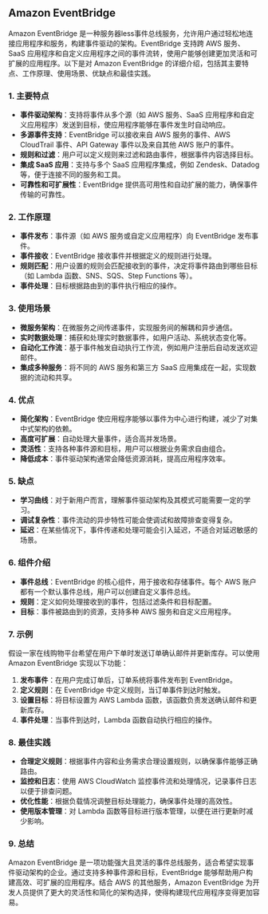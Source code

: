 ## Amazon EventBridge

Amazon EventBridge 是一种服务器less事件总线服务，允许用户通过轻松地连接应用程序和服务，构建事件驱动的架构。EventBridge 支持跨 AWS 服务、SaaS 应用程序和自定义应用程序之间的事件流转，使用户能够创建更加灵活和可扩展的应用程序。以下是对 Amazon EventBridge 的详细介绍，包括其主要特点、工作原理、使用场景、优缺点和最佳实践。

### 1. **主要特点**
- **事件驱动架构**：支持将事件从多个源（如 AWS 服务、SaaS 应用程序和自定义应用程序）发送到目标，使应用程序能够在事件发生时自动响应。
- **多源事件支持**：EventBridge 可以接收来自 AWS 服务的事件、AWS CloudTrail 事件、API Gateway 事件以及来自其他 AWS 账户的事件。
- **规则和过滤**：用户可以定义规则来过滤和路由事件，根据事件内容选择目标。
- **集成 SaaS 应用**：支持与多个 SaaS 应用程序集成，例如 Zendesk、Datadog 等，便于连接不同的服务和工具。
- **可靠性和可扩展性**：EventBridge 提供高可用性和自动扩展的能力，确保事件传输的可靠性。

### 2. **工作原理**
- **事件发布**：事件源（如 AWS 服务或自定义应用程序）向 EventBridge 发布事件。
- **事件接收**：EventBridge 接收事件并根据定义的规则进行处理。
- **规则匹配**：用户设置的规则会匹配接收到的事件，决定将事件路由到哪些目标（如 Lambda 函数、SNS、SQS、Step Functions 等）。
- **事件处理**：目标根据路由到的事件执行相应的操作。

### 3. **使用场景**
- **微服务架构**：在微服务之间传递事件，实现服务间的解耦和异步通信。
- **实时数据处理**：捕获和处理实时数据事件，如用户活动、系统状态变化等。
- **自动化工作流**：基于事件触发自动执行工作流，例如用户注册后自动发送欢迎邮件。
- **集成多种服务**：将不同的 AWS 服务和第三方 SaaS 应用集成在一起，实现数据的流动和共享。

### 4. **优点**
- **简化架构**：EventBridge 使应用程序能够以事件为中心进行构建，减少了对集中式架构的依赖。
- **高度可扩展**：自动处理大量事件，适合高并发场景。
- **灵活性**：支持各种事件源和目标，用户可以根据业务需求自由组合。
- **降低成本**：事件驱动架构通常会降低资源消耗，提高应用程序效率。

### 5. **缺点**
- **学习曲线**：对于新用户而言，理解事件驱动架构及其模式可能需要一定的学习。
- **调试复杂性**：事件流动的异步特性可能会使调试和故障排查变得复杂。
- **延迟**：在某些情况下，事件传递和处理可能会引入延迟，不适合对延迟敏感的场景。

### 6. **组件介绍**
- **事件总线**：EventBridge 的核心组件，用于接收和存储事件。每个 AWS 账户都有一个默认事件总线，用户可以创建自定义事件总线。
- **规则**：定义如何处理接收到的事件，包括过滤条件和目标配置。
- **目标**：事件被路由到的资源，支持多种 AWS 服务和自定义应用程序。

### 7. **示例**
假设一家在线购物平台希望在用户下单时发送订单确认邮件并更新库存。可以使用 Amazon EventBridge 实现以下功能：
1. **发布事件**：在用户完成订单后，订单系统将事件发布到 EventBridge。
2. **定义规则**：在 EventBridge 中定义规则，当订单事件到达时触发。
3. **设置目标**：将目标设置为 AWS Lambda 函数，该函数负责发送确认邮件和更新库存。
4. **事件处理**：当事件到达时，Lambda 函数自动执行相应的操作。

### 8. **最佳实践**
- **合理定义规则**：根据事件内容和业务需求合理设置规则，以确保事件能够正确路由。
- **监控和日志**：使用 AWS CloudWatch 监控事件流和处理情况，记录事件日志以便于排查问题。
- **优化性能**：根据负载情况调整目标处理能力，确保事件处理的高效性。
- **使用版本管理**：对 Lambda 函数等目标进行版本管理，以便在进行更新时减少影响。

### 9. **总结**
Amazon EventBridge 是一项功能强大且灵活的事件总线服务，适合希望实现事件驱动架构的企业。通过支持多种事件源和目标，EventBridge 能够帮助用户构建高效、可扩展的应用程序。结合 AWS 的其他服务，Amazon EventBridge 为开发人员提供了更大的灵活性和简化的架构选择，使得构建现代应用程序变得更加容易。